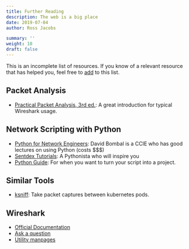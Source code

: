 ```yaml
---
title: Further Reading
description: The web is a big place
date: 2019-07-04
author: Ross Jacobs

summary: ''
weight: 10
draft: false
---
```


This is an incomplete list of resources. If you know of a relevant resource that has helped you, feel free to [add](https://github.com/pocc/tshark.dev/blob/master/content/nextsteps/_index.md) to this list.

## Packet Analysis

- [Practical Packet Analysis, 3rd ed.](https://nostarch.com/packetanalysis3): A great introduction for typical Wireshark usage.

## Network Scripting with Python

- [Python for Network Engineers](https://www.youtube.com/watch?v=s6SIVc7C5U0):
  David Bombal is a CCIE who has good lectures on using Python (costs $$$)
- [Sentdex Tutorials](https://www.youtube.com/user/sentdex): A Pythonista who
  will inspire you
- [Python Guide](https://docs.python-guide.org/): For when you want to turn your
  script into a project.

## Similar Tools

- [ksniff](https://github.com/eldadru/ksniff): Take packet captures between kubernetes pods.

## Wireshark

- [Official Documentation](https://www.wireshark.org/docs/)
- [Ask a question](https://ask.wireshark.org)
- [Utility manpages](https://www.wireshark.org/docs/man-pages/)

